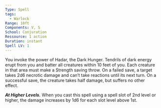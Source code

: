 ```yaml
---
Type: Spell
tags:
  - Warlock
Range: 10ft
Components: V, S
School: Conjuration
Ressource: 1 action
Duration: instant
Spell LV: 1
---
```

You invoke the power of Hadar, the Dark Hunger. Tendrils of dark energy erupt from you and batter all creatures within 10 feet of you. Each creature in that area must make a Strength saving throw. On a failed save, a target takes 2d6 necrotic damage and can’t take reactions until its next turn. On a successful save, the creature takes half damage, but suffers no other effect.

**_At Higher Levels._** When you cast this spell using a spell slot of 2nd level or higher, the damage increases by 1d6 for each slot level above 1st.
